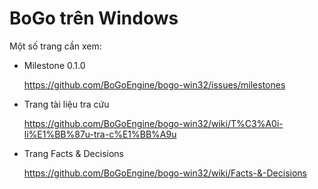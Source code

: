 ﻿BoGo trên Windows
=================

Một số trang cần xem:

* Milestone 0.1.0

  https://github.com/BoGoEngine/bogo-win32/issues/milestones

* Trang tài liệu tra cứu

  https://github.com/BoGoEngine/bogo-win32/wiki/T%C3%A0i-li%E1%BB%87u-tra-c%E1%BB%A9u

* Trang Facts & Decisions

  https://github.com/BoGoEngine/bogo-win32/wiki/Facts-&-Decisions
